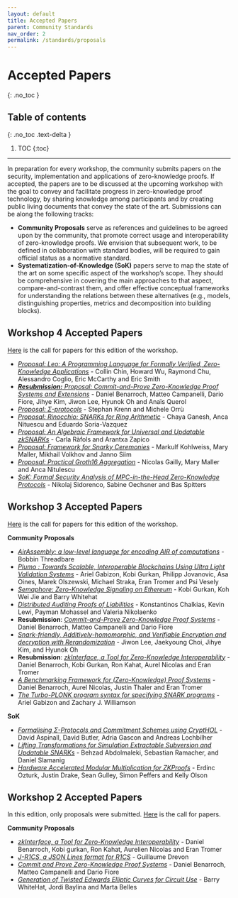 ```yaml
---
layout: default
title: Accepted Papers
parent: Community Standards
nav_order: 2
permalink: /standards/proposals
---
```

# Accepted Papers
{: .no_toc }

## Table of contents
{: .no_toc .text-delta }

1. TOC
{:toc}

---

In preparation for every workshop, the community submits papers on the security, implementation and applications of zero-knowledge proofs. If accepted, the papers are to be discussed at the upcoming workshop with the goal to convey and facilitate progress in zero-knowledge proof technology, by sharing knowledge among participants and by creating public living documents that convey the state of the art. Submissions can be along the following tracks:

- **Community Proposals** serve as references and guidelines to be agreed upon by the community, that promote correct usage and interoperability of zero-knowledge proofs. We envision that subsequent work, to be defined in collaboration with standard bodies, will be required to gain official status as a normative standard.
- **Systematization-of-Knowledge (SoK)** papers serve to map the state of the art on some specific aspect of the workshop’s scope. They should be comprehensive in covering the main approaches to that aspect, compare-and-contrast them, and offer effective conceptual frameworks for understanding the relations between these alternatives (e.g., models, distinguishing properties, metrics and decomposition into building blocks).

## Workshop 4 Accepted Papers

[Here](https://zkproof.org/events/workshop4/call-papers/) is the call for papers for this edition of the workshop.

- [_Proposal: Leo: A Programming Language for Formally Verified, Zero-Knowledge Applications_](/pages/standards/accepted-workshop4/proposal-leo.pdf) - Collin Chin, Howard Wu, Raymond Chu, Alessandro Coglio, Eric McCarthy and Eric Smith
- [_**Resubmission:** Proposal: Commit-and-Prove Zero-Knowledge Proof Systems and Extensions_](/pages/standards/accepted-workshop4/proposal-commit.pdf) - Daniel Benarroch, Matteo Campanelli, Dario Fiore, Jihye Kim, Jiwon Lee, Hyunok Oh and Anaïs Querol
- [_Proposal: $\Sigma$-protocols_](/pages/standards/accepted-workshop4/proposal-sigma.pdf) - Stephan Krenn and Michele Orrù 
- [_Proposal: Rinocchio: SNARKs for Ring Arithmetic_](/pages/standards/accepted-workshop4/proposal-rinocchio.pdf) - Chaya Ganesh, Anca Nituescu and Eduardo Soria-Vazquez
- [_Proposal: An Algebraic Framework for Universal and Updatable zkSNARKs_](/pages/standards/accepted-workshop4/proposal-algebraic.pdf) - Carla Ràfols and Arantxa Zapico
- [_Proposal: Framework for Snarky Ceremonies_](/pages/standards/accepted-workshop4/proposal-ceremonies.pdf) - Markulf Kohlweiss, Mary Maller, Mikhail Volkhov and Janno Siim
- [_Proposal: Practical Groth16 Aggregation_](/pages/standards/accepted-workshop4/proposal-aggregation.pdf) - Nicolas Gailly, Mary Maller and Anca Nitulescu
- [_SoK: Formal Security Analysis of MPC-in-the-Head Zero-Knowledge Protocols_](/pages/standards/accepted-workshop4/sok-formal.pdf) - Nikolaj Sidorenco, Sabine Oechsner and Bas Spitters

## Workshop 3 Accepted Papers

[Here](https://zkproof.org/events/papers) is the call for papers for this edition of the workshop.

**Community Proposals**

- [_AirAssembly: a low-level language for encoding AIR of computations_](/pages/standards/accepted-workshop3/proposal-airAssembly.pdf) - Bobbin Threadbare
- [_Plumo : Towards Scalable, Interoperable Blockchains Using Ultra Light Validation Systems_](/pages/standards/accepted-workshop3/proposal-plumo_celolightclient.pdf) - Ariel Gabizon, Kobi Gurkan, Philipp Jovanovic, Asa Oines, Marek Olszewski, Michael Straka, Eran Tromer and Psi Vesely
- [_Semaphore: Zero-Knowledge Signaling on Ethereum_](/pages/standards/accepted-workshop3/proposal-semaphore.pdf) - Kobi Gurkan, Koh Wei Jie and Barry Whitehat
- [_Distributed Auditing Proofs of Liabilities_](/pages/standards/accepted-workshop3/proposal-dapol.pdf) - Konstantinos Chalkias, Kevin Lewi, Payman Mohassel and Valeria Nikolaenko
- **Resubmission**: [_Commit-and-Prove Zero-Knowledge Proof Systems_](/pages/standards/accepted-workshop3/proposal-commit_and_prove.pdf) - Daniel Benarroch, Matteo Campanelli and Dario Fiore
- [_Snark-friendly, Additively-homomorphic, and Verifiable Encryption and decryption with Rerandomization_](/pages/standards/accepted-workshop3/proposal-saver.pdf) - Jiwon Lee, Jaekyoung Choi, Jihye Kim, and Hyunok Oh
- **Resubmission**: [_zkInterface, a Tool for Zero-Knowledge Interoperability_](/pages/standards/accepted-workshop3/proposal-zkinterface.pdf) - Daniel Benarroch, Kobi Gurkan, Ron Kahat, Aurel Nicolas and Eran Tromer
- [_A Benchmarking Framework for (Zero-Knowledge) Proof Systems_](/pages/standards/accepted-workshop3/proposal-benchmarking.pdf) - Daniel Benarroch, Aurel Nicolas, Justin Thaler and Eran Tromer
- [_The Turbo-PLONK program syntax for specifying SNARK programs_](/pages/standards/accepted-workshop3/proposal-turbo_plonk.pdf) - Ariel Gabizon and Zachary J. Williamson

**SoK**
- [_Formalising $\Sigma$-Protocols and Commitment Schemes using CryptHOL_](/pages/standards/accepted-workshop3/sok-sigma_protocols_crypthol.pdf) - David Aspinall, David Butler, Adria Gascon and Andreas Lochbilher 
- [_Lifting Transformations for Simulation Extractable Subversion and Updatable SNARKs_](/pages/standards/accepted-workshop3/sok-lifting_transformations_se_snarks.pdf) - Behzad Abdolmaleki, Sebastian Ramacher, and Daniel Slamanig
- [_Hardware Accelerated Modular Multiplication for ZKProofs_](/pages/standards/accepted-workshop3/sok-hardware_acceleration.pdf) - Erdinc Ozturk, Justin Drake, Sean Gulley, Simon Peffers and Kelly Olson

## Workshop 2 Accepted Papers

In this edition, only proposals were submitted. [Here](https://zkpstandard.github.io/zkproof.github.io/workshop2/standards_proposals.html) is the call for papers.

**Community Proposals**

- [_zkInterface,  a Tool for Zero-Knowledge Interoperability_](/pages/standards/accepted-workshop2/proposal--zk-interop-zkinterface.pdf) - Daniel Benarroch, Kobi gurkan, Ron Kahat, Aurelien Nicolas and Eran Tromer
- [_J-R1CS, a JSON Lines format for R1CS_](/pages/standards/accepted-workshop2/proposal--zk-interop-jr1cs.pdf) - Guillaume Drevon
- [_Commit and Prove Zero-Knowledge Proof Systems_](/pages/standards/accepted-workshop2/proposal--zk-commit-and-prove.pdf) - Daniel Benarroch, Matteo Campanelli and Dario Fiore
- [_Generation of Twisted Edwards Elliptic Curves for Circuit Use_](/pages/standards/accepted-workshop2/proposal--elliptic-curve-generation.pdf) - Barry WhiteHat, Jordi Baylina and Marta Belles
